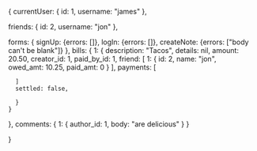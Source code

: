 {
  currentUser: {
    id: 1,
    username: "james"
  },

  friends: {
    id: 2,
    username: "jon"
  },

  forms: {
    signUp: {errors: []},
    logIn: {errors: []},
    createNote: {errors: ["body can't be blank"]}
  },
  bills: {
    1: {
      description: "Tacos",
      details: nil,
      amount: 20.50,
      creator_id: 1,
      paid_by_id: 1,
      friend: [
        1: {
          id: 2,
          name: "jon",  
          owed_amt: 10.25,
          paid_amt: 0
        }
      ],
      payments: [

      ]
      settled: false,

      }
    }
  },
  comments: {
    1: {
      author_id: 1,
      body: "are delicious"
    }
  }

}
